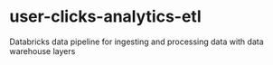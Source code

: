 # user-clicks-analytics-etl
Databricks data pipeline for ingesting and processing data with data warehouse layers
